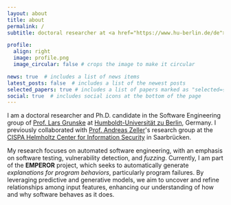 ```yaml
---
layout: about
title: about
permalink: /
subtitle: doctoral researcher at <a href="https://www.hu-berlin.de/de">Humboldt-Universität zu Berlin</a>

profile:
  align: right
  image: profile.png
  image_circular: false # crops the image to make it circular

news: true  # includes a list of news items
latest_posts: false  # includes a list of the newest posts
selected_papers: true # includes a list of papers marked as "selected={true}"
social: true  # includes social icons at the bottom of the page
---
```


I am a doctoral researcher and Ph.D. candidate in the Software Engineering group of [Prof. Lars Grunske](https://www.informatik.hu-berlin.de/de/Members/lars-grunske) at [Humboldt-Universität zu Berlin](https://www.hu-berlin.de/en), Germany. I previously collaborated with [Prof. Andreas Zeller](https://andreas-zeller.info)'s research group at the [CISPA Helmholtz Center for Information Security](https://cispa.de/en) in Saarbrücken.

My research focuses on automated software engineering, with an emphasis on software testing, vulnerability detection, and *fuzzing*. Currently, I am part of the **EMPEROR** project, which seeks to automatically generate *explanations for program behaviors*, particularly program failures. By leveraging predictive and generative models, we aim to uncover and refine relationships among input features, enhancing our understanding of how and why software behaves as it does.